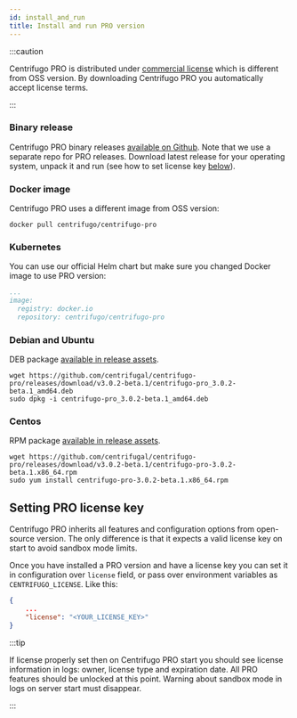 ```yaml
---
id: install_and_run
title: Install and run PRO version
---
```


:::caution

Centrifugo PRO is distributed under [commercial license](/pro_license) which is different from OSS version. By downloading Centrifugo PRO you automatically accept license terms.

:::

### Binary release

Centrifugo PRO binary releases [available on Github](https://github.com/centrifugal/centrifugo-pro/releases). Note that we use a separate repo for PRO releases. Download latest release for your operating system, unpack it and run (see how to set license key [below](#setting-pro-license-key)).

### Docker image

Centrifugo PRO uses a different image from OSS version:

```
docker pull centrifugo/centrifugo-pro
```

### Kubernetes

You can use our official Helm chart but make sure you changed Docker image to use PRO version:

```yaml title="values.yaml"
...
image:
  registry: docker.io
  repository: centrifugo/centrifugo-pro
```

### Debian and Ubuntu

DEB package [available in release assets](https://github.com/centrifugal/centrifugo-pro/releases).

```
wget https://github.com/centrifugal/centrifugo-pro/releases/download/v3.0.2-beta.1/centrifugo-pro_3.0.2-beta.1_amd64.deb
sudo dpkg -i centrifugo-pro_3.0.2-beta.1_amd64.deb
```

### Centos

RPM package [available in release assets](https://github.com/centrifugal/centrifugo-pro/releases).

```
wget https://github.com/centrifugal/centrifugo-pro/releases/download/v3.0.2-beta.1/centrifugo-pro-3.0.2-beta.1.x86_64.rpm
sudo yum install centrifugo-pro-3.0.2-beta.1.x86_64.rpm
```

## Setting PRO license key

Centrifugo PRO inherits all features and configuration options from open-source version. The only difference is that it expects a valid license key on start to avoid sandbox mode limits.

Once you have installed a PRO version and have a license key you can set it in configuration over `license` field, or pass over environment variables as `CENTRIFUGO_LICENSE`. Like this:

```json title="config.json"
{
    ...
    "license": "<YOUR_LICENSE_KEY>"
}
```

:::tip

If license properly set then on Centrifugo PRO start you should see license information in logs: owner, license type and expiration date. All PRO features should be unlocked at this point. Warning about sandbox mode in logs on server start must disappear.

:::
